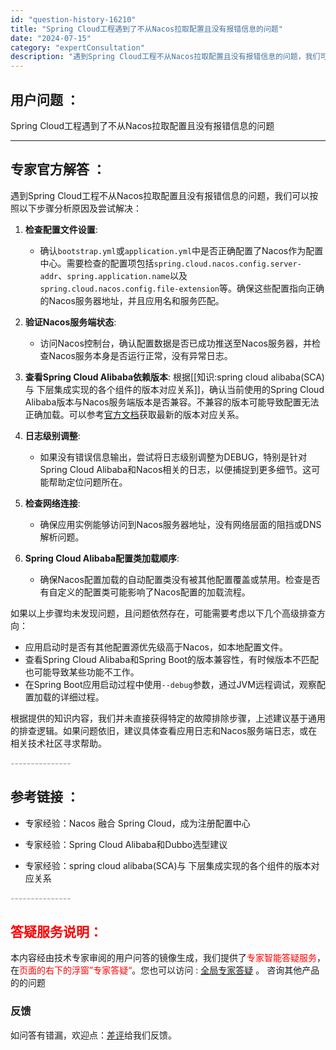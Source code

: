 ```yaml
---
id: "question-history-16210"
title: "Spring Cloud工程遇到了不从Nacos拉取配置且没有报错信息的问题"
date: "2024-07-15"
category: "expertConsultation"
description: "遇到Spring Cloud工程不从Nacos拉取配置且没有报错信息的问题，我们可以按照以下步骤分析原因及尝试解决：1. **检查配置文件设置**:   - 确认`bootstrap.yml`或`application.yml`中是否正确配置了Nacos作为配置中心。需要检查的配置项包括`sprin"
---
```


## 用户问题 ： 
 Spring Cloud工程遇到了不从Nacos拉取配置且没有报错信息的问题  

---------------
## 专家官方解答 ：

遇到Spring Cloud工程不从Nacos拉取配置且没有报错信息的问题，我们可以按照以下步骤分析原因及尝试解决：

1. **检查配置文件设置**:
   - 确认`bootstrap.yml`或`application.yml`中是否正确配置了Nacos作为配置中心。需要检查的配置项包括`spring.cloud.nacos.config.server-addr`、`spring.application.name`以及`spring.cloud.nacos.config.file-extension`等。确保这些配置指向正确的Nacos服务器地址，并且应用名和服务匹配。

2. **验证Nacos服务端状态**:
   - 访问Nacos控制台，确认配置数据是否已成功推送至Nacos服务器，并检查Nacos服务本身是否运行正常，没有异常日志。

3. **查看Spring Cloud Alibaba依赖版本**:
   根据[[知识:spring cloud alibaba(SCA)与 下层集成实现的各个组件的版本对应关系]]，确认当前使用的Spring Cloud Alibaba版本与Nacos服务端版本是否兼容。不兼容的版本可能导致配置无法正确加载。可以参考[官方文档](https://sca.aliyun.com/docs/2023/overview/version-explain/)获取最新的版本对应关系。

4. **日志级别调整**:
   - 如果没有错误信息输出，尝试将日志级别调整为DEBUG，特别是针对Spring Cloud Alibaba和Nacos相关的日志，以便捕捉到更多细节。这可能帮助定位问题所在。

5. **检查网络连接**:
   - 确保应用实例能够访问到Nacos服务器地址，没有网络层面的阻挡或DNS解析问题。

6. **Spring Cloud Alibaba配置类加载顺序**:
   - 确保Nacos配置加载的自动配置类没有被其他配置覆盖或禁用。检查是否有自定义的配置类可能影响了Nacos配置的加载流程。

如果以上步骤均未发现问题，且问题依然存在，可能需要考虑以下几个高级排查方向：
- 应用启动时是否有其他配置源优先级高于Nacos，如本地配置文件。
- 查看Spring Cloud Alibaba和Spring Boot的版本兼容性，有时候版本不匹配也可能导致某些功能不工作。
- 在Spring Boot应用启动过程中使用`--debug`参数，通过JVM远程调试，观察配置加载的详细过程。

根据提供的知识内容，我们并未直接获得特定的故障排除步骤，上述建议基于通用的排查逻辑。如果问题依旧，建议具体查看应用日志和Nacos服务端日志，或在相关技术社区寻求帮助。


<font color="#949494">---------------</font> 


## 参考链接 ：

* 专家经验：Nacos 融合 Spring Cloud，成为注册配置中心 
 
 * 专家经验：Spring Cloud Alibaba和Dubbo选型建议 
 
 * 专家经验：spring cloud alibaba(SCA)与 下层集成实现的各个组件的版本对应关系 


 <font color="#949494">---------------</font> 
 


## <font color="#FF0000">答疑服务说明：</font> 

本内容经由技术专家审阅的用户问答的镜像生成，我们提供了<font color="#FF0000">专家智能答疑服务</font>，在<font color="#FF0000">页面的右下的浮窗”专家答疑“</font>。您也可以访问 : [全局专家答疑](https://answer.opensource.alibaba.com/docs/intro) 。 咨询其他产品的的问题

### 反馈
如问答有错漏，欢迎点：[差评](https://ai.nacos.io/user/feedbackByEnhancerGradePOJOID?enhancerGradePOJOId=16218)给我们反馈。
